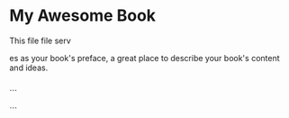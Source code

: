 # My Awesome Book

This file file serv

es as your book's preface, a great place to describe your book's content and ideas.

```

```

\`\`\`

\`\`\`



